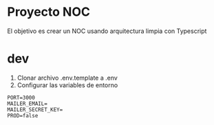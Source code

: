 # Proyecto NOC

El objetivo es crear un NOC usando arquitectura limpia con Typescript

# dev

1. Clonar archivo .env.template a .env
2. Configurar las variables de entorno

```
PORT=3000
MAILER_EMAIL=
MAILER_SECRET_KEY=
PROD=false
```

